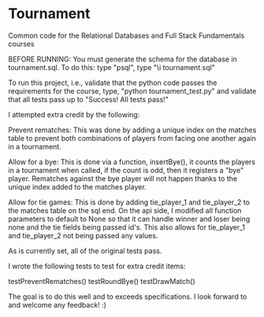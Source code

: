 Tournament
=============

Common code for the Relational Databases and Full Stack Fundamentals courses

BEFORE RUNNING: You must generate the schema for the database in tournament.sql. To do this:
type "psql",
type "\i tournament.sql"

To run this project, i.e., validate that the python code passes the requirements for the course,
type, "python tournament_test.py" and validate that all tests pass up  to "Success! All tests pass!"

I attempted extra credit by the following:

Prevent rematches: This was done by adding a unique index on the matches table to prevent both combinations
of players from facing one another again in a tournament.

Allow for a bye: This is done via a function, insertBye(), it counts the players in a tournament when called,
if the count is odd, then it registers a "bye" player. Rematches against the bye player will not happen thanks
to the unique index added to the matches player. 

Allow for tie games: This is done by adding tie_player_1 and tie_player_2 to the matches table on the sql end.
On the api side, I modified all function parameters to default to None so that it can handle winner and loser
being none and the tie fields being passed id's. This also allows for tie_player_1 and tie_player_2 not
being passed any values. 

As is currently set, all of the original tests pass.

I wrote the following tests to test for extra credit items:

testPreventRematches()
testRoundBye()
testDrawMatch()

The goal is to do this well and to exceeds specifications. I look forward to and welcome any feedback! :)
